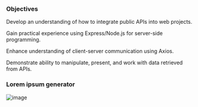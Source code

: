 ### Objectives
Develop an understanding of how to integrate public APIs into web projects.

Gain practical experience using Express/Node.js for server-side programming.

Enhance understanding of client-server communication using Axios.

Demonstrate ability to manipulate, present, and work with data retrieved from APIs.

### Lorem ipsum generator
![image](https://github.com/user-attachments/assets/cff21d90-7f7d-49f8-a044-d5a425bb0608)
